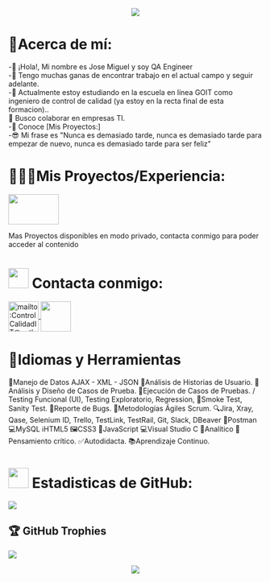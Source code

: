 


<p align="center">
<a href="https://github.com/JoseMiguell2023"><img src="https://i.postimg.cc/ydLC2WBf/banner.png" /></a>

# 🐞Acerca de mí:
-👋 ¡Hola!, Mi nombre es Jose Miguel y soy QA Engineer <br>-👀 Tengo muchas ganas de encontrar trabajo en el actual campo y seguir adelante.<br>-🌱 Actualmente estoy estudiando en la escuela en línea GOIT como ingeniero de control de calidad (ya estoy en la recta final de esta formacion)..<br> 💞️ Busco colaborar en empresas TI.<br>-📄 Conoce [Mis Proyectos:] <br>-😎 Mi frase es "Nunca es demasiado tarde, nunca es demasiado tarde para empezar de nuevo, nunca es demasiado tarde para ser feliz"<br>

# 🕵🏻‍♀️Mis Proyectos/Experiencia:

<p align="left">
<a href="https://github.com/JoseMiguell2023/Bug-web-Buggy-Cars-Rating"><img src="https://buggy.justtestit.org/img/header-car.gif"  height="60" width="100" /></a>
<p>Mas Proyectos disponibles en modo privado, contacta conmigo para poder acceder al contenido<p>

    
#  <a href="https://github.com/JoseMiguell2023"><img src="https://user-images.githubusercontent.com/63050133/156777293-72a6e681-2582-4a9d-ad92-09d1181d47c7.gif" height="40" width="40" /></a> Contacta conmigo:
<p align="left">
  <a href="mailto:ControlCalidadIT@outlook.com" target="blank" ><img align="center" src="https://img.icons8.com/fluency/48/000000/apple-mail.png" alt="mailto:ControlCalidadIT@outlook.com" height="60" width="60"  </a>
      <a href="https://www.linkedin.com/in/jose-qatester" target="blank"><img align="center" src="https://img.icons8.com/fluency/48/000000/linkedin.png"  height="60" width="60"/></a>
    
# 🔨Idiomas y Herramientas
🧪Manejo de Datos AJAX - XML - JSON 
🧪Análisis de Historias de Usuario. 
🧪Análisis y Diseño de Casos de Prueba. 
🧪Ejecución de Casos de Pruebas. / Testing Funcional (UI), Testing Exploratorio, Regression, 💨Smoke Test, Sanity Test. 
🐞Reporte de Bugs. 
🔎Metodologías Ágiles Scrum. 
🔍Jira, Xray, Qase, Selenium ID, Trello, TestLink, TestRail, Git, Slack, DBeaver
🚀Postman
💻MySQL
ℹ️HTML5 
🖼️CSS3 
🧠JavaScript 
💻Visual Studio C 
👀Analítico 
🧠Pensamiento crítico. 
✅Autodidacta. 
📚Aprendizaje Continuo.
# <a href="https://github.com/JoseMiguell2023"><img src="https://camo.githubusercontent.com/c0a1ff533f2a741658eb8a0551bd70fb541825ef55f07e8c761aa2795d2e0dfd/68747470733a2f2f6d656469612e67697068792e636f6d2f6d656469612f6959384352426451584f444a5343455249722f67697068792e676966" height="40" width="40" /></a> Estadisticas de GitHub:
![](https://github-readme-streak-stats.herokuapp.com/?user=JoseMiguell2023&theme=yeblu&hide_border=true)<br/>





## 🏆 GitHub Trophies
![](https://github-profile-trophy.vercel.app/?username=JoseMiguell2023&theme=nord&no-frame=false&no-bg=true&margin-w=4)

<p align="center">
<a href="https://github.com/JoseMiguell2023"><img src="https://raw.githubusercontent.com/hackerspider1/hackerspider1/main/code.gif" /></a>

 <a img src="https://camo.githubusercontent.com/9ba81032a90e589aec7871a0f749e60d90decb3969b22bc392a9bc8222656e9a/68747470733a2f2f696d672e736869656c64732e696f2f62616467652f2d73656c656e69756d2d253433423032413f7374796c653d666f722d7468652d6261646765266c6f676f3d73656c656e69756d266c6f676f436f6c6f723d7768697465" height="60" width="60" /></a>





